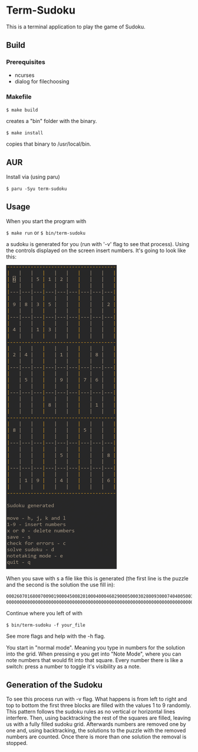 # Term-Sudoku

This is a terminal application to play the game of Sudoku.

## Build

### Prerequisites

- ncurses
- dialog for filechoosing

### Makefile

`$ make build`

creates a "bin" folder with the binary.

`$ make install`

copies that binary to /usr/local/bin.

## AUR

Install via (using paru)

`$ paru -Syu term-sudoku`

## Usage

When you start the program with

`$ make run` or `$ bin/term-sudoku`

a sudoku is generated for you (run with '-v' flag to see that process).
Using the controls displayed on the screen insert numbers.
It's going to look like this:

![Example](https://raw.githubusercontent.com/theeyeofcthulhu/term-sudoku/master/example.png)

When you save with s a file like this is generated (the first line is the
puzzle and the second is the solution the use fill in):

```
000260701680070090190004500820100040004602900050003028009300074040050036703018000
000000000000000000000000000000000000000000000000000000000000000000000000000000000
```

Continue where you left of with

`$ bin/term-sudoku -f your_file`

See more flags and help with the -h flag.

You start in "normal mode". Meaning you type in numbers for the solution
into the grid. When pressing e you get into "Note Mode", where you can
note numbers that would fit into that square. Every number there is like
a switch: press a number to toggle it's visibility as a note.

## Generation of the Sudoku

To see this process run with -v flag. What happens is from left to right
and top to bottom the first three blocks are filled with the values 1 to 9
randomly.  This pattern follows the sudoku rules as no vertical or horizontal
lines interfere. Then, using backtracking the rest of the squares are filled,
leaving us with a fully filled sudoku grid.  Afterwards numbers are removed one
by one and, using backtracking, the solutions to the puzzle with the removed
numbers are counted.  Once there is more than one solution the removal is
stopped.
